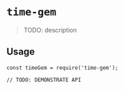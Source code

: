# `time-gem`

> TODO: description

## Usage

```
const timeGem = require('time-gem');

// TODO: DEMONSTRATE API
```
